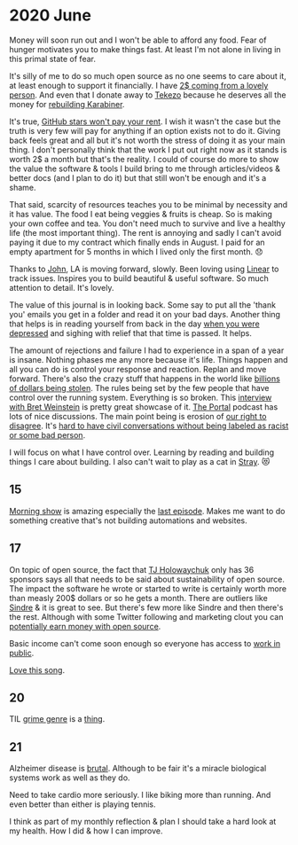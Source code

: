# 2020 June

Money will soon run out and I won't be able to afford any food. Fear of hunger motivates you to make things fast. At least I'm not alone in living in this primal state of fear.

It's silly of me to do so much open source as no one seems to care about it, at least enough to support it financially. I have [2\$ coming from a lovely person](https://github.com/sponsors/nikitavoloboev). And even that I donate away to [Tekezo](https://github.com/tekezo) because he deserves all the money for [rebuilding Karabiner](https://github.com/pqrs-org/Karabiner-DriverKit-VirtualHIDDevice).

It's true, [GitHub stars won't pay your rent](https://medium.com/@kitze/github-stars-wont-pay-your-rent-8b348e12baed). I wish it wasn't the case but the truth is very few will pay for anything if an option exists not to do it. Giving back feels great and all but it's not worth the stress of doing it as your main thing. I don't personally think that the work I put out right now as it stands is worth 2\$ a month but that's the reality. I could of course do more to show the value the software & tools I build bring to me through articles/videos & better docs (and I plan to do it) but that still won't be enough and it's a shame.

That said, scarcity of resources teaches you to be minimal by necessity and it has value. The food I eat being veggies & fruits is cheap. So is making your own coffee and tea. You don't need much to survive and live a healthy life (the most important thing). The rent is annoying and sadly I can't avoid paying it due to my contract which finally ends in August. I paid for an empty apartment for 5 months in which I lived only the first month. 😞

Thanks to [John](https://github.com/jletey), LA is moving forward, slowly. Been loving using [Linear](https://linear.app/) to track issues. Inspires you to build beautiful & useful software. So much attention to detail. It's lovely.

The value of this journal is in looking back. Some say to put all the 'thank you' emails you get in a folder and read it on your bad days. Another thing that helps is in reading yourself from back in the day [when you were depressed](../2018/2018-april.md) and sighing with relief that that time is passed. It helps.

The amount of rejections and failure I had to experience in a span of a year is insane. Nothing phases me any more because it's life. Things happen and all you can do is control your response and reaction. Replan and move forward. There's also the crazy stuff that happens in the world like [billions of dollars being stolen](https://www.reddit.com/r/politics/comments/h16knm/speaking_of_looting_trump_admin_refuses_to/). The rules being set by the few people that have control over the running system. Everything is so broken. This [interview with Bret Weinstein](https://overcast.fm/+setAHw) is pretty great showcase of it. [The Portal](https://overcast.fm/itunes1469999563/the-portal) podcast has lots of nice discussions. The main point being is erosion of [our right to disagree](https://wincent.com/blog/on-the-right-to-disagree). It's [hard to have civil conversations without being labeled as racist or some bad person](https://overcast.fm/+KhqFMR3J4).

I will focus on what I have control over. Learning by reading and building things I care about building. I also can't wait to play as a cat in [Stray](https://www.youtube.com/watch?v=u84hRUQlaio). 😻

## 15

[Morning show](https://trakt.tv/shows/the-morning-show) is amazing especially the [last episode](https://open.spotify.com/track/6McEOQxpbWsO4OU0PDfy7x?si=qQ5XPPHPRnC-cWXyCTAnVg). Makes me want to do something creative that's not building automations and websites.

## 17

On topic of open source, the fact that [TJ Holowaychuk](https://github.com/sponsors/tj) only has 36 sponsors says all that needs to be said about sustainability of open source. The impact the software he wrote or started to write is certainly worth more than measly 200\$ dollars or so he gets a month. There are outliers like [Sindre](https://github.com/sponsors/sindresorhus) & it is great to see. But there's few more like Sindre and then there's the rest. Although with some Twitter following and marketing clout you can [potentially earn money with open source](https://calebporzio.com/i-just-hit-dollar-100000yr-on-github-sponsors-heres-how-i-did-it).

Basic income can't come soon enough so everyone has access to [work in public](https://nayafia.substack.com/p/22-working-in-public).

[Love this song](https://open.spotify.com/track/3XkXJNMHJB0UiKiVz83yD7?si=PtHhOOmMQn6eM5hwGg8XkQ).

## 20

TIL [grime genre](https://news.ycombinator.com/item?id=23580051) is a [thing](https://www.youtube.com/watch?v=EbZiQ0bKFS0).

## 21

Alzheimer disease is [brutal](https://www.youtube.com/watch?v=nt8C-P8Fc4g). Although to be fair it's a miracle biological systems work as well as they do.

Need to take cardio more seriously. I like biking more than running. And even better than either is playing tennis.

I think as part of my monthly reflection & plan I should take a hard look at my health. How I did & how I can improve.
